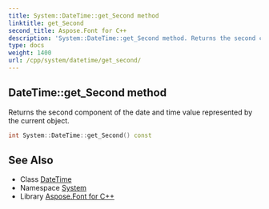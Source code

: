 ```yaml
---
title: System::DateTime::get_Second method
linktitle: get_Second
second_title: Aspose.Font for C++
description: 'System::DateTime::get_Second method. Returns the second component of the date and time value represented by the current object in C++.'
type: docs
weight: 1400
url: /cpp/system/datetime/get_second/
---
```

## DateTime::get_Second method


Returns the second component of the date and time value represented by the current object.

```cpp
int System::DateTime::get_Second() const
```

## See Also

* Class [DateTime](../)
* Namespace [System](../../)
* Library [Aspose.Font for C++](../../../)
